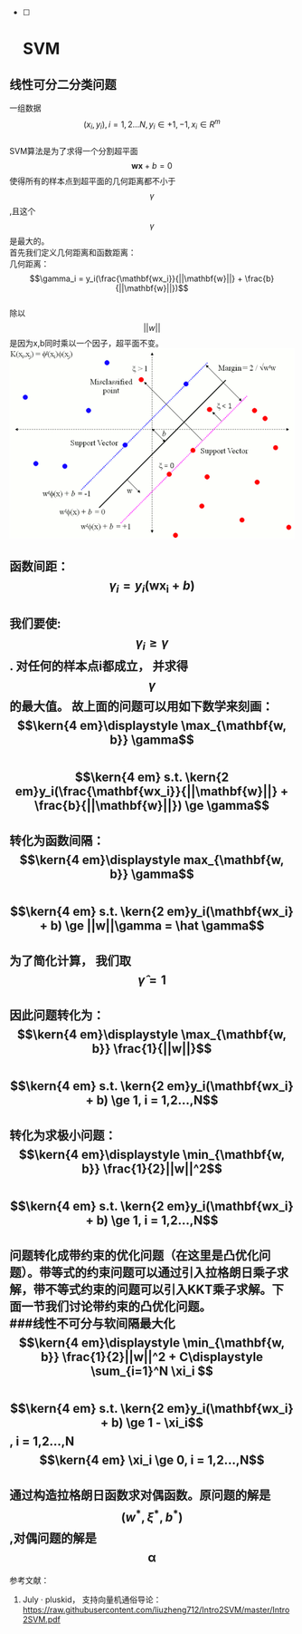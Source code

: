 * [ ] # SVM

## 线性可分二分类问题

一组数据$$(x_i, y_i), i=1,2...N, y_i \in {+1, -1}, x_i \in R^m$$  
SVM算法是为了求得一个分割超平面$$\mathbf{wx} + b = 0$$ 使得所有的样本点到超平面的几何距离都不小于$$\gamma$$,且这个$$\gamma$$是最大的。  
首先我们定义几何距离和函数距离：  
几何距离：  $$\gamma_i = y_i(\frac{\mathbf{wx_i}}{||\mathbf{w}||} + \frac{b}{||\mathbf{w}||})$$  
除以$$||w||$$是因为x,b同时乘以一个因子，超平面不变。  
![](/assets/SVM_Support_Vector.png)

函数间距：$$\gamma_i = y_i(\mathbf{wx_i} + b)$$  
我们要使: $$\gamma_i \ge \gamma$$. 对任何的样本点i都成立， 并求得$$\gamma$$的最大值。 故上面的问题可以用如下数学来刻画：  
$$\kern{4 em}\displaystyle \max_{\mathbf{w, b}} \gamma$$  
$$\kern{4 em} s.t. \kern{2 em}y_i(\frac{\mathbf{wx_i}}{||\mathbf{w}||} + \frac{b}{||\mathbf{w}||}) \ge \gamma$$  
转化为函数间隔：  
$$\kern{4 em}\displaystyle max_{\mathbf{w, b}} \gamma$$  
$$\kern{4 em} s.t. \kern{2 em}y_i(\mathbf{wx_i} + b) \ge ||w||\gamma = \hat \gamma$$  
为了简化计算， 我们取$$\hat \gamma = 1$$  
因此问题转化为：  
$$\kern{4 em}\displaystyle \max_{\mathbf{w, b}} \frac{1}{||w||}$$  
$$\kern{4 em} s.t. \kern{2 em}y_i(\mathbf{wx_i} + b) \ge 1, i = 1,2...,N$$  
转化为求极小问题：  
$$\kern{4 em}\displaystyle \min_{\mathbf{w, b}} \frac{1}{2}||w||^2$$  
$$\kern{4 em} s.t. \kern{2 em}y_i(\mathbf{wx_i} + b) \ge 1, i = 1,2...,N$$  
问题转化成带约束的优化问题（在这里是凸优化问题）。带等式的约束问题可以通过引入拉格朗日乘子求解，带不等式约束的问题可以引入KKT乘子求解。下面一节我们讨论带约束的凸优化问题。  
###线性不可分与软间隔最大化
$$\kern{4 em}\displaystyle \min_{\mathbf{w, b}} \frac{1}{2}||w||^2 + C\displaystyle \sum_{i=1}^N \xi_i $$  
$$\kern{4 em} s.t. \kern{2 em}y_i(\mathbf{wx_i} + b) \ge 1 - \xi_i$$, i = 1,2...,N  
$$\kern{4 em} \xi_i \ge 0, i = 1,2...,N$$  
通过构造拉格朗日函数求对偶函数。原问题的解是$$(w^*,\xi^*,b^*)$$,对偶问题的解是$$\mathbf{\alpha}$$
---

参考文献：

1. July · pluskid， 支持向量机通俗导论： https://raw.githubusercontent.com/liuzheng712/Intro2SVM/master/Intro2SVM.pdf



